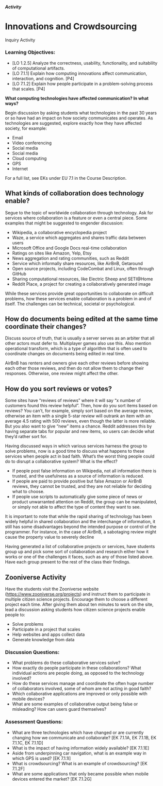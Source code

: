 ##### Activity
# Innovations and Crowdsourcing
Inquiry Activity

### Learning Objectives:
- [LO 1.2.5] Analyze the correctness, usability, functionality, and suitability of computational artifacts.
- [LO 7.1.1] Explain how computing innovations affect communication, interaction, and cognition. [P4]
- [LO 7.1.2] Explain how people participate in a problem-solving process that scales. [P4]

**What computing technologies have affected communication? In what ways?**

Begin discussion by asking students what technologies in the past 30 years or so have had an impact on how society communicates and operates. As technologies are suggested, explore exactly how they have affected society, for example:

* Email
* Video conferencing
* Social media
* Social media
* Cloud computing
* GPS
* Internet

For a full list, see EKs under EU 7.1 in the Course Description.

## What kinds of collaboration does technology enable?

Segue to the topic of worldwide collaboration through technology. Ask for services where collaboration is a feature or even a central piece. Some examples that might be suggested to engender discussion:

- Wikipedia, a collaborative encyclopedia project
- Waze, a service which aggregates and shares traffic data between users
- Microsoft Office and Google Docs real-time collaboration
- Ratings on sites like Amazon, Yelp, Etsy
- News aggregation and rating communities, such as Reddit
- Service which informally share resources, like AirBnB, Getaround
- Open source projects, including CodeCombat and Linux, often through GitHub
- Sharing computational resources, like Electric Sheep and SETI@Home
- Reddit Place, a project for creating a collaboratively generated image

While these services provide great opportunities to collaborate on difficult problems, how these services enable collaboration is a problem in and of itself. The challenges can be technical, societal or psychological.

## How do documents being edited at the same time coordinate their changes?
Discuss source of truth, that is usually a server serves as an arbiter that all other actors must defer to. Multiplayer games also use this. Also mention operational transform, which is a type of algorithm that is often used to coordinate changes on documents being edited in real time.

AirBnB has renters and owners give each other reviews before showing each other those reviews, and then do not allow them to change their responses. Otherwise, one review might affect the other.

## How do you sort reviews or votes?

Some sites have “reviews of reviews” where it will say “x number of customers found this review helpful”. Then, how do you sort items based on reviews? You can’t, for example, simply sort based on the average review, otherwise an item with a single 5-star review will outrank an item with an average 4.5 rating with 500 reviews, even though the latter is more reliable. But you also want to give “new” items a chance. Reddit addresses this by having separate tabs for popular and new items, so users can decide what they’d rather sort for.

Having discussed ways in which various services harness the group to solve problems, now is a good time to discuss what happens to these services when people act in bad faith. What’s the worst thing people could do to disrupt a collaborative system? What is the effect?

- If people post false information on Wikipedia, not all information there is trusted, and the usefulness as a source of information is reduced.
- If people are paid to provide positive but false Amazon or AirBnB reviews, they cannot be trusted, and they are not reliable for deciding what to choose.
- If people use scripts to automatically give some piece of news or product unwarranted attention on Reddit, the group can be manipulated, or simply not able to affect the type of content they want to see.

It is important to note that while the rapid sharing of technology has been widely helpful in shared collaboration and the interchange of information, it still has some disadvantages beyond the intended purpose or control of the programmer. For instance, in the case of AirBnB, a sabotaging review might cause the property 
value to severely decline


Having generated a list of collaborative projects or services, have students group up and pick some sort of collaboration and research either how it works or one of the challenges it faces, such as any of those listed above. Have each group present to the rest of the class their findings.

## Zooniverse Activity
Have the students visit the Zooniverse website (https://www.zooniverse.org/projects) and instruct them to participate in multiple citizen science projects. Encourage them to choose a different project each time. After giving them about ten minutes to work on the site, lead a discussion asking students how citizen science projects enable people to:

- Solve problems
- Participate in a project that scales
- Help websites and apps collect data
- Generate knowledge from data

### Discussion Questions:
- What problems do these collaborative services solve?
- How exactly do people participate in these collaborations? What individual actions are people doing, as opposed to the technology involved?
- How do these services manage and coordinate the often huge number of collaborators involved, some of whom are not acting in good faith?
- Which collaborative applications are improved or only possible with mobile devices?
- What are some examples of collaborative output being false or misleading? How can users guard themselves?

### Assessment Questions:
* What are three technologies which have changed or are currently changing how we communicate and collaborate? [EK 7.1.1A, EK 7.1.1B, EK 7.1.1C, EK 7.1.1D]
* What is the impact of having information widely available? [EK 7.1.1E]
* Aside from underpinning car navigation, what is an example way in which GPS is used? [EK 7.1.1I]
* What is crowdsourcing? What is an example of crowdsourcing? [EK 7.1.2F]
* What are some applications that only became possible when mobile devices entered the market? [EK 7.1.2G]
